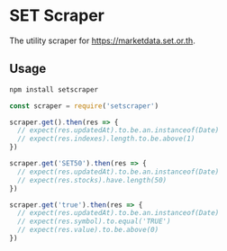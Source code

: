 # SET Scraper

The utility scraper for https://marketdata.set.or.th.

## Usage

```bash
npm install setscraper
```

```javascript
const scraper = require('setscraper')

scraper.get().then(res => {
  // expect(res.updatedAt).to.be.an.instanceof(Date)
  // expect(res.indexes).length.to.be.above(1)
})

scraper.get('SET50').then(res => {
  // expect(res.updatedAt).to.be.an.instanceof(Date)
  // expect(res.stocks).have.length(50)
})

scraper.get('true').then(res => {
  // expect(res.updatedAt).to.be.an.instanceof(Date)
  // expect(res.symbol).to.equal('TRUE')
  // expect(res.value).to.be.above(0)
})
```
